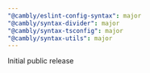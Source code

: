 ```yaml
---
"@cambly/eslint-config-syntax": major
"@cambly/syntax-divider": major
"@cambly/syntax-tsconfig": major
"@cambly/syntax-utils": major
---
```


Initial public release
